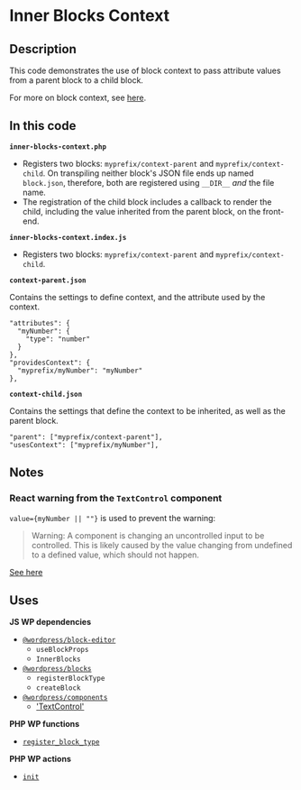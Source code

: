 # Inner Blocks Context

## Description

This code demonstrates the use of block context to pass attribute values from a parent block to a child block.

For more on block context, see [here](https://developer.wordpress.org/block-editor/reference-guides/block-api/block-context/).

## In this code

**`inner-blocks-context.php`**

- Registers two blocks: `myprefix/context-parent` and `myprefix/context-child`. On transpiling neither block's JSON file ends up named `block.json`, therefore, both are registered using `__DIR__` _and_ the file name.
- The registration of the child block includes a callback to render the child, including the value inherited from the parent block, on the front-end.

**`inner-blocks-context.index.js`**

- Registers two blocks: `myprefix/context-parent` and `myprefix/context-child`.

**`context-parent.json`**

Contains the settings to define context, and the attribute used by the context.

    "attributes": {
      "myNumber": {
        "type": "number"
      }
    },
    "providesContext": {
      "myprefix/myNumber": "myNumber"
    },

**`context-child.json`**

Contains the settings that define the context to be inherited, as well as the parent block.

    "parent": ["myprefix/context-parent"],
    "usesContext": ["myprefix/myNumber"],

## Notes

### React warning from the `TextControl` component

`value={myNumber || ""}` is used to prevent the warning:

> Warning: A component is changing an uncontrolled input to be controlled. This is likely caused by the value changing from undefined to a defined value, which should not happen.

[See here](https://stackoverflow.com/a/47012342)

## Uses

**JS WP dependencies**

- [`@wordpress/block-editor`](https://developer.wordpress.org/block-editor/reference-guides/packages/packages-block-editor/)
  - `useBlockProps`
  - `InnerBlocks`
- [`@wordpress/blocks`](https://developer.wordpress.org/block-editor/reference-guides/packages/packages-blocks/)
  - `registerBlockType`
  - `createBlock`
- [`@wordpress/components`](https://developer.wordpress.org/block-editor/reference-guides/components/)
  - ['TextControl'](https://developer.wordpress.org/block-editor/reference-guides/components/text-control/)

**PHP WP functions**

- [`register_block_type`](https://developer.wordpress.org/reference/functions/register_block_type/)

**PHP WP actions**

- [`init`](https://developer.wordpress.org/reference/hooks/init/)
